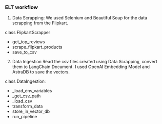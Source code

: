 ### ELT workflow

1. Data Scrapping:
   We used Selenium and Beautiful Soup for the data scrapping from the Flipkart.

class FlipkartScrapper

- get_top_reviews
- scrape_flipkart_products
- save_to_csv

2. Data Ingestion
   Read the csv files created using Data Scrapping, convert them to LangChain Document.
   I used OpenAI Embedding Model and AstraDB to save the vectors.

class DataIngestion:

- \_load_env_variables
- \_get_csv_path
- \_load_csv
- transform_data
- store_in_vector_db
- run_pipeline

